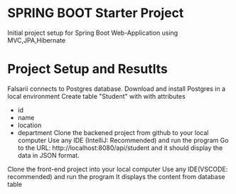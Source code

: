 # SPRING BOOT Starter Project
Initial project setup for Spring Boot Web-Application using MVC,JPA,Hibernate

# Project Setup and Resutlts
Falsarii connects to Postgres database.
Download and install Postgres in a local environment 
Create table "Student" with with attributes 
-   id
-   name
-   location
-   department
Clone the backened project from github to your local computer
Use any IDE (IntelliJ: Recommended) and run the program
Go to the URL: http://localhost:8080/api/student and it should display the data in JSON format.

Clone the front-end project into your local computer
Use any IDE(VSCODE: recommended) and run the program
It displays the content from database table

